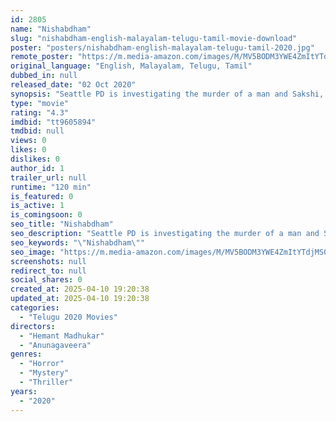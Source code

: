 ```yaml
---
id: 2805
name: "Nishabdham"
slug: "nishabdham-english-malayalam-telugu-tamil-movie-download"
poster: "posters/nishabdham-english-malayalam-telugu-tamil-2020.jpg"
remote_poster: "https://m.media-amazon.com/images/M/MV5BODM3YWE4ZmItYTdjMS00Mjg1LWFhMjktNDQwMTdiZWYwMWNlXkEyXkFqcGdeQXVyNDc2NzU1MTA@._V1_SX300.jpg"
original_language: "English, Malayalam, Telugu, Tamil"
dubbed_in: null
released_date: "02 Oct 2020"
synopsis: "Seattle PD is investigating the murder of a man and Sakshi, a deaf and mute artist, and her husband Antony, a renowned cello player, are related to it. The findings of the investigation forms the crux of the story of Nishabdham/Si..."
type: "movie"
rating: "4.3"
imdbid: "tt9605894"
tmdbid: null
views: 0
likes: 0
dislikes: 0
author_id: 1
trailer_url: null
runtime: "120 min"
is_featured: 0
is_active: 1
is_comingsoon: 0
seo_title: "Nishabdham"
seo_description: "Seattle PD is investigating the murder of a man and Sakshi, a deaf and mute artist, and her husband Antony, a renowned cello player, are related to it. The findings of the investigation forms the crux of the story of Nishabdham/Si..."
seo_keywords: "\"Nishabdham\""
seo_image: "https://m.media-amazon.com/images/M/MV5BODM3YWE4ZmItYTdjMS00Mjg1LWFhMjktNDQwMTdiZWYwMWNlXkEyXkFqcGdeQXVyNDc2NzU1MTA@._V1_SX300.jpg"
screenshots: null
redirect_to: null
social_shares: 0
created_at: 2025-04-10 19:20:38
updated_at: 2025-04-10 19:20:38
categories:
  - "Telugu 2020 Movies"
directors:
  - "Hemant Madhukar"
  - "Anunagaveera"
genres:
  - "Horror"
  - "Mystery"
  - "Thriller"
years:
  - "2020"
---
```


